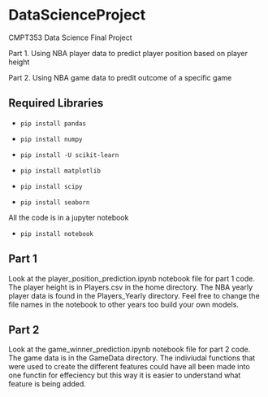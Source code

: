 # DataScienceProject
CMPT353 Data Science Final Project

Part 1. Using NBA player data to predict player position based on player height

Part 2. Using NBA game data to predit outcome of a specific game 

Required Libraries
---------------------
* `pip install pandas`

* `pip install numpy`

* `pip install -U scikit-learn`

* `pip install matplotlib`

* `pip install scipy`

* `pip install seaborn`

All the code is in a jupyter notebook
* `pip install notebook`

Part 1
---------------------
Look at the player_position_prediction.ipynb notebook file for part 1 code. 
The player height is in Players.csv in the home directory.
The NBA yearly player data is found in the Players_Yearly directory.
Feel free to change the file names in the notebook to other years too build your own models.

Part 2
---------------------
Look at the game_winner_prediction.ipynb notebook file for part 2 code. The game data is in the GameData directory. 
The indiviudal functions that were used to create the different features could have all been made into one functin for effeciency but this way 
it is easier to understand what feature is being added.
